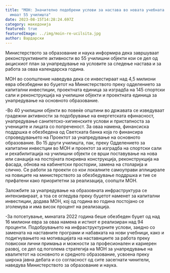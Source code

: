 ```yaml
---
title: "МОН: Значително подобрени услови за настава во новата учебната година ќе
  имаат 55 училишта"
date: 2023-08-15T14:28:24.697Z
category: македонија
featured: true
featuredImage: ../img/moin-re-ucilsita.jpg
author: Вардарски
---
```

<!--StartFragment-->

Министерството за образование и наука информира дека завршуваат реконструктивните активности во 55 училишни објекти кои се дел од акцискиот план за унапредување на условите за следење настава и за работа за оваа календарска година.

МОН во соопштение наведува дека се инвестираат над 4,5 милиони евра обезбедени во буџетот на Министерството преку одделението за капитални инвестиции, проектната единица за изградба на 145 спортски сали и реконструкција на училишни објекти и проектната единица за унапредување на основното образование.

<!--EndFragment--><!--StartFragment-->

\-Во 40 училишни објекти во повеќе општини во државата се изведуваат градежни активности за подобрување на енергетската ефинасност, унапредување санитетско-хигиенските услови и пристапноста за учениците и лицата со попреченост. За оваа намена, финансиска поддршка е обезбедена од Светската банка која го финансира спроведувањето на Проектот за унапредување на основното образование. Во 15 други училишта, пак, преку Одделението за капитални инвестции во МОН и проектот за изградба на спортски сали и рехабилитација на училишни објекти се врши поставување на нова или санација на постојната покривна конструкција, реконструкција на фасада, обнова на кабинетски простории, замена на столарија и слично. Се работи за проекти со кои локалните самоуправи аплицирале на повиците на министерството за обезбедување поддршка и тие се прифатени како приоритетни за реализација, соопшти МОН. 

<!--EndFragment--><!--StartFragment-->

Заложбите за унапредување на образовната инфраструктура се интензивираат, а тоа се огледува преку буџетот наменет за капитални инвестиции, додава МОН, кој од година во година постојано се зголемува и има висок процент на реализација.

\-За потсетување, минатата 2022 година беше обезбеден буџет од над 16 милиони евра за оваа намена и истиот е реализиран над 94 проценти. Подобрувањето на инфраструктурните услови, заедно со замената на наставните програми и набавката на нови учебници, како и подигнувањето на мотивацијата на наставнциите за работа преку повисоки лични примања и можности за професионален и кариерен развој, се дел од поголема стратегија на МОН за унапредување на квалитетот на основното и средното образование, усвоена преку широка јавна дебата и со согласност од сите засегнати чинители, наведува Министерството за образование и наука.

<!--EndFragment-->